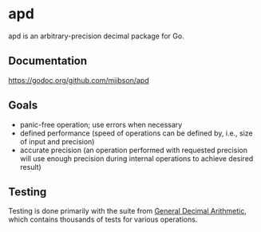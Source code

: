 # apd

apd is an arbitrary-precision decimal package for Go. 

## Documentation

https://godoc.org/github.com/mjibson/apd

## Goals

- panic-free operation; use errors when necessary
- defined performance (speed of operations can be defined by, i.e., size of input and precision)
- accurate precision (an operation performed with requested precision will use enough precision during internal operations to achieve desired result)

## Testing

Testing is done primarily with the suite from [General Decimal Arithmetic](http://speleotrove.com/decimal/), which contains thousands of tests for various operations.
